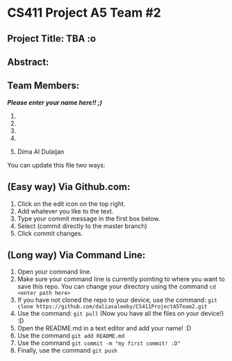 # CS411 Project A5 Team #2

## Project Title: TBA :o

## Abstract: 

## Team Members:
_**Please enter your name here!! ;)**_ 

1.

2. 

3.

4.

5. Dima Al Dulaijan

You can update this file two ways:

## (Easy way) Via Github.com:
  1. Click on the edit icon on the top right.
  2. Add whatever you like to the text.
  3. Type your commit message in the first box below.
  4. Select (commit directly to the master branch)
  5. Click commit changes.
  
## (Long way) Via Command Line:
  1. Open your command line.
  2. Make sure your command line is currently pointing to where you want to save this repo. You can change your directory using the command ``` cd <enter path here> ```
  3. If you have not cloned the repo to your device, use the command: ``` git clone https://github.com/daliasaleeby/CS411ProjectA5Team2.git ```
  4. Use the command: ``` git pull ``` (Now you have all the files on your device!) :D
  5. Open the README.md in a text editor and add your name! :D
  6. Use the command ``` git add README.md ```
  7. Use the command ``` git commit -m "my first commit! :D" ```
  8. Finally, use the command ``` git push ```
  
  



